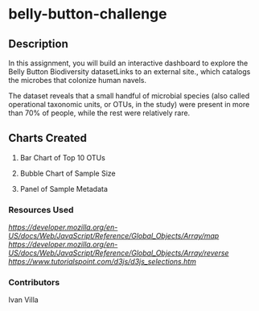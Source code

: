 # belly-button-challenge

## Description

In this assignment, you will build an interactive dashboard to explore the Belly Button Biodiversity datasetLinks to an external site., which catalogs the microbes that colonize human navels.  

The dataset reveals that a small handful of microbial species (also called operational taxonomic units, or OTUs, in the study) were present in more than 70% of people, while the rest were relatively rare.

## Charts Created

1. Bar Chart of Top 10 OTUs

2. Bubble Chart of Sample Size

3. Panel of Sample Metadata

### Resources Used
*https://developer.mozilla.org/en-US/docs/Web/JavaScript/Reference/Global_Objects/Array/map*  
*https://developer.mozilla.org/en-US/docs/Web/JavaScript/Reference/Global_Objects/Array/reverse*  
*https://www.tutorialspoint.com/d3js/d3js_selections.htm*

### Contributors
Ivan Villa

